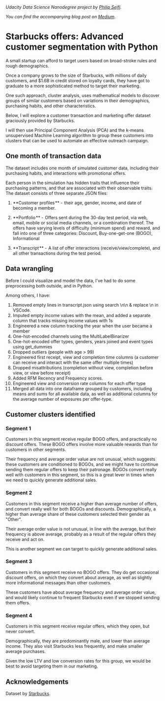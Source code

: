 _Udacity Data Science Nanodegree project by [Philip Seifi](https://www.seifi.co/)._

_You can find the accompanying blog post on [Medium](https://medium.com/@seifip/starbucks-offers-advanced-customer-segmentation-with-python-737f22e245a4)._

# Starbucks offers: Advanced customer segmentation with Python

A small startup can afford to target users based on broad-stroke rules and rough demographics.

Once a company grows to the size of Starbucks, with millions of daily customers, and $1.6B in credit stored on loyalty cards, they have got to graduate to a more sophisticated method to target their marketing.

One such approach, cluster analysis, uses mathematical models to discover groups of similar customers based on variations in their demographics, purchasing habits, and other characteristics.

Below, I will explore a customer transaction and marketing offer dataset graciously provided by Starbucks.

I will then use Principal Component Analysis (PCA) and the k-means unsupervised Machine Learning algorithm to group these customers into clusters that can be used to automate an effective outreach campaign.

## One month of transaction data
The dataset includes one month of simulated customer data, including their purchasing habits, and interactions with promotional offers.

Each person in the simulation has hidden traits that influence their purchasing patterns, and that are associated with their observable traits.
The dataset consists of three separate JSON files:

1. **Customer profiles ** -  their age, gender, income, and date of becoming a member.

2. **Portfolio ** -  Offers sent during the 30-day test period, via web, email, mobile or social media channels, or a combination thereof. The offers have varying levels of difficulty (minimum spend) and reward, and fall into one of three categories: Discount, Buy-one-get-one (BOGO), Informational

3. **Transcript ** -  A list of offer interactions (receive/view/complete), and all other transactions during the test period.

## Data wrangling
Before I could visualize and model the data, I've had to do some preprocessing both outside, and in Python.

Among others, I have:

1. Removed empty lines in transcript.json using search \n\n & replace \n in VSCode.
2. Imputed empty income values with the mean, and added a separate column that tracks missing income values with 1s
3. Engineered a new column tracking the year when the user became a member
4. One-hot-encoded channels using the MultiLabelBinarizer
5. One-hot-encoded offer types, genders, years joined and event types using get_dummies
6. Dropped outliers (people with age > 99)
7. Engineered first receipt, view and completion time columns (a customer can receive and interact with the same offer multiple times)
8. Dropped misattributions (completion without view, completion before view, or view before receipt)
9. Added RFM Recency and Frequency scores.
10. Engineered view and conversion rate columns for each offer type
11. Merged all data into one dataframe grouped by customers, including means and sums for all available data, as well as additional columns for the average number of exposures per offer-type.

## Customer clusters identified
### Segment 1
Customers in this segment receive regular BOGO offers, and practically no discount offers. These BOGO offers involve more valuable rewards than for customers in other segments.

Their frequency and average order value are not unusual, which suggests these customers are conditioned to BOGOs, and we might have to continue sending them regular offers to keep their patronage.
BOGOs convert really well with customers in this segment, so this is a great lever in times when we need to quickly generate additional sales.

### Segment 2
Customers in this segment receive a higher than average number of offers, and convert really well for both BOGOs and discounts. Demographically, a higher than average share of these customers selected their gender as "Other".

Their average order value is not unusual, in line with the average, but their frequency is above average, probably as a result of the regular offers they receive and act on.

This is another segment we can target to quickly generate additional sales.

### Segment 3
Customers in this segment receive no BOGO offers. They do get occasional discount offers, on which they convert about average, as well as slightly more informational messages than other customers.

These customers have about average frequency and average order value, and would likely continue to frequent Starbucks even if we stopped sending them offers.

### Segment 4
Customers in this segment receive regular offers, which they open, but never convert.

Demographically, they are predominantly male, and lower than average income. They also visit Starbucks less frequently, and make smaller average purchases.

Given the low LTV and low conversion rates for this group, we would be best to avoid targeting them in our marketing.

## Acknowledgements
Dataset by [Starbucks](https://www.starbucks.com/).

